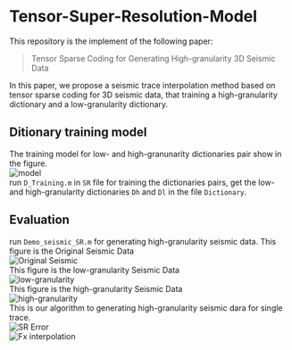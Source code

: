 # Tensor-Super-Resolution-Model
This repository is the implement of the following paper:<br>
>Tensor Sparse Coding for Generating High-granularity 3D Seismic Data      

In this paper, we propose a seismic trace interpolation method based on tensor sparse coding for 3D seismic data, that training a high-granularity dictionary and a low-granularity dictionary.<br>

## Ditionary training model
The training model for low- and high-granunarity dictionaries pair show in the figure.<br>
![model](https://github.com/hust512/Tensor-Super-Resolution-Model/blob/master/0.png?raw=true)<br>
run `D_Training.m` in `SR` file for training the dictionaries pairs, get the low- and high-granularity dictionaries `Dh` and `Dl` in the file `Dictionary`. 

## Evaluation
run `Demo_seismic_SR.m` for generating high-granularity seismic data.
This figure is the Original Seismic Data<br>
![Original Seismic](https://github.com/hust512/Tensor-Super-Resolution-Model/blob/master/SR/Result/Ori.png?raw=true)<br>
This figure is the low-granularity Seismic Data<br>
![low-granularity](https://github.com/hust512/Tensor-Super-Resolution-Model/blob/master/SR/Result/L.png?raw=true)<br>
This figure is the high-granularity Seismic Data<br>
![high-granularity](https://github.com/hust512/Tensor-Super-Resolution-Model/blob/master/SR/Result/H.png?raw=true)<br>
This is our algorithm to generating high-granularity seismic dara for single trace.<br>
![SR Error](https://github.com/hust512/Tensor-Super-Resolution-Model/blob/master/SR/Result/SrErr.png?raw=true)<br>
![Fx interpolation](https://github.com/hust512/Tensor-Super-Resolution-Model/blob/master/SR/Result/Fx.png?raw=true)<br>

